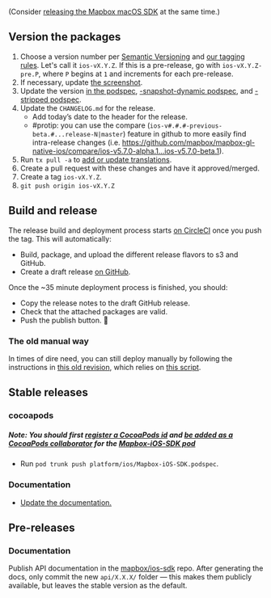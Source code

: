 (Consider [releasing the Mapbox macOS SDK](https://github.com/mapbox/mapbox-gl-native/wiki/Releasing-the-Mapbox-macOS-SDK) at the same time.)

## Version the packages

1. Choose a version number per [Semantic Versioning](http://semver.org/) and [our tagging rules](./Versions-and-tagging). Let's call it `ios-vX.Y.Z`. If this is a pre-release, go with `ios-vX.Y.Z-pre.P`, where `P` begins at `1` and increments for each pre-release. 
1. If necessary, update [the screenshot](https://raw.githubusercontent.com/mapbox/mapbox-gl-native-ios/master/platform/ios/docs/img/screenshot.png).
1. Update the version [in the podspec](https://github.com/mapbox/mapbox-gl-native-ios/blob/master/platform/ios/Mapbox-iOS-SDK.podspec#L3), [-snapshot-dynamic podspec](https://github.com/mapbox/mapbox-gl-native-ios/blob/master/platform/ios/Mapbox-iOS-SDK-snapshot-dynamic.podspec#L3), and [-stripped podspec](https://github.com/mapbox/mapbox-gl-native-ios/blob/master/platform/ios/Mapbox-iOS-SDK-stripped.podspec#L3).
1. Update the `CHANGELOG.md` for the release.
   - Add today’s date to the header for the release.
   - #protip: you can use the compare (`ios-v#.#.#-previous-beta.#...release-N|master`) feature in github to more easily find intra-release changes (i.e. https://github.com/mapbox/mapbox-gl-native-ios/compare/ios-v5.7.0-alpha.1...ios-v5.7.0-beta.1).
1. Run `tx pull -a` to [add or update translations](https://github.com/mapbox/mapbox-gl-native-ios/blob/master/platform/ios/DEVELOPING.md#adding-a-localization).
1. Create a pull request with these changes and have it approved/merged.
1. Create a tag `ios-vX.Y.Z`.
1. `git push origin ios-vX.Y.Z`

## Build and release

The release build and deployment process starts [on CircleCI](https://circleci.com/gh/mapbox/mapbox-gl-native-ios) once you push the tag. This will automatically:

- Build, package, and upload the different release flavors to s3 and GitHub.
- Create a draft release [on GitHub](https://github.com/mapbox/mapbox-gl-native-ios/releases/).

Once the ~35 minute deployment process is finished, you should:

- Copy the release notes to the draft GitHub release.
- Check that the attached packages are valid.
- Push the publish button. 💚

### The old manual way

In times of dire need, you can still deploy manually by following the instructions in [this old revision](https://github.com/mapbox/mapbox-gl-native/wiki/Releasing-the-Mapbox-iOS-SDK/8b2f745e62ebde5b8663e5016fe7b50072eaad77), which relies on [this script](https://github.com/mapbox/mapbox-gl-native/blob/master/platform/ios/scripts/deploy-packages.sh).

## Stable releases

### cocoapods

##### Note: You should first [register a CocoaPods id](https://guides.cocoapods.org/making/getting-setup-with-trunk.html#getting-started) and [be added as a CocoaPods collaborator](https://guides.cocoapods.org/making/getting-setup-with-trunk.html#adding-other-people-as-contributors) for the [Mapbox-iOS-SDK pod](https://cocoapods.org/?q=Mapbox-iOS-SDK)

- Run `pod trunk push platform/ios/Mapbox-iOS-SDK.podspec`.

### Documentation

- [Update the documentation.](https://github.com/mapbox/gl-internal/wiki/Updating-documentation-on-release)

## Pre-releases

### Documentation

Publish API documentation in the [mapbox/ios-sdk](https://github.com/mapbox/ios-sdk) repo. After generating the docs, only commit the new `api/X.X.X/` folder — this makes them publicly available, but leaves the stable version as the default.
